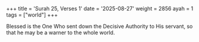 +++
title = 'Surah 25, Verses 1'
date = '2025-08-27'
weight = 2856
ayah = 1
tags = ["world"]
+++

Blessed is the One Who sent down the Decisive Authority to His servant, so that he may be a warner to the whole world.